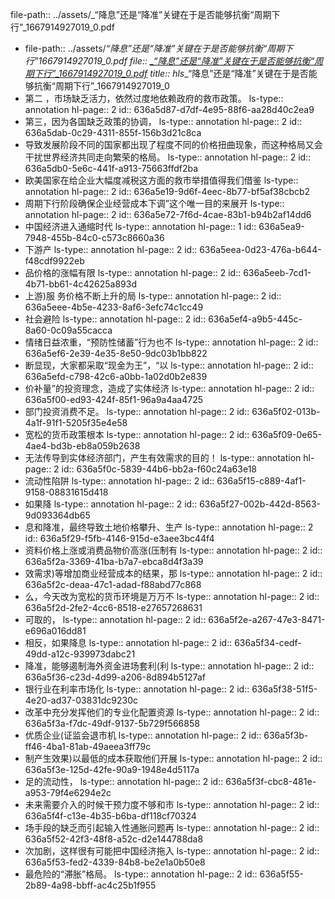 file-path:: ../assets/_“降息”还是“降准”关键在于是否能够抗衡“周期下行”_1667914927019_0.pdf

- file-path:: ../assets/_“降息”还是“降准”关键在于是否能够抗衡“周期下行”_1667914927019_0.pdf
  file:: [_“降息”还是“降准”关键在于是否能够抗衡“周期下行”_1667914927019_0.pdf](../assets/_“降息”还是“降准”关键在于是否能够抗衡“周期下行”_1667914927019_0.pdf)
  title:: hls___“降息”还是“降准”关键在于是否能够抗衡“周期下行”_1667914927019_0
- 第二 ，市场缺乏活力，依然过度地依赖政府的救市政策。
  ls-type:: annotation
  hl-page:: 2
  id:: 636a5d87-d7df-4e95-88f6-aa28d40c2ea9
- 第三，因为各国缺乏政策的协调，
  ls-type:: annotation
  hl-page:: 2
  id:: 636a5dab-0c29-4311-855f-156b3d21c8ca
- 导致发展阶段不同的国家都出现了程度不同的价格扭曲现象，而这种格局又会干扰世界经济共同走向繁荣的格局。
  ls-type:: annotation
  hl-page:: 2
  id:: 636a5db0-5e6c-441f-a913-75663ffdf2ba
- 欧美国家在给企业大幅度减税这方面的救市举措值得我们借鉴
  ls-type:: annotation
  hl-page:: 2
  id:: 636a5e19-9d6f-4eec-8b77-bf5af38cbcb2
- 周期下行阶段确保企业经营成本下调”这个唯一目的来展开
  ls-type:: annotation
  hl-page:: 2
  id:: 636a5e72-7f6d-4cae-83b1-b94b2af14dd6
- 中国经济进入通缩时代
  ls-type:: annotation
  hl-page:: 1
  id:: 636a5ea9-7948-455b-84c0-c573c8660a36
- 下游产
  ls-type:: annotation
  hl-page:: 2
  id:: 636a5eea-0d23-476a-b644-f48cdf9922eb
- 品价格的涨幅有限
  ls-type:: annotation
  hl-page:: 2
  id:: 636a5eeb-7cd1-4b71-bb61-4c42625a893d
- 上游)服 务价格不断上升的局
  ls-type:: annotation
  hl-page:: 2
  id:: 636a5eee-4b5e-4233-8af6-3efc74c1cc49
- 社会避险
  ls-type:: annotation
  hl-page:: 2
  id:: 636a5ef4-a9b5-445c-8a60-0c09a55cacca
- 情绪日益浓重，“预防性储蓄”行为也不
  ls-type:: annotation
  hl-page:: 2
  id:: 636a5ef6-2e39-4e35-8e50-9dc03b1bb822
- 断显现，大家都采取“现金为王”，“以
  ls-type:: annotation
  hl-page:: 2
  id:: 636a5efd-c798-42c6-a0bb-1a02d0b2e839
- 价补量”的投资理念，造成了实体经济
  ls-type:: annotation
  hl-page:: 2
  id:: 636a5f00-ed93-424f-85f1-96a9a4aa4725
- 部门投资消费不足。
  ls-type:: annotation
  hl-page:: 2
  id:: 636a5f02-013b-4a1f-91f1-5205f35e4e58
- 宽松的货币政策根本
  ls-type:: annotation
  hl-page:: 2
  id:: 636a5f09-0e65-4ae4-bd3b-eb8a059b2638
- 无法传导到实体经济部门，产生有效需求的目的！
  ls-type:: annotation
  hl-page:: 2
  id:: 636a5f0c-5839-44b6-bb2a-f60c24a63e18
- 流动性陷阱
  ls-type:: annotation
  hl-page:: 2
  id:: 636a5f15-c889-4af1-9158-08831615d418
- 如果降
  ls-type:: annotation
  hl-page:: 2
  id:: 636a5f27-002b-442d-8563-9d093364db65
- 息和降准，最终导致土地价格攀升、生产
  ls-type:: annotation
  hl-page:: 2
  id:: 636a5f29-f5fb-4146-915d-e3aee3bc44f4
- 资料价格上涨或消费品物价高涨(压制有
  ls-type:: annotation
  hl-page:: 2
  id:: 636a5f2a-3369-41ba-b7a7-ebca8d4f3a39
- 效需求)等增加商业经营成本的结果，那
  ls-type:: annotation
  hl-page:: 2
  id:: 636a5f2c-deaa-47c1-adad-f88abd77c868
- 么，今天改为宽松的货币环境是万万不
  ls-type:: annotation
  hl-page:: 2
  id:: 636a5f2d-2fe2-4cc6-8518-e27657268631
- 可取的，
  ls-type:: annotation
  hl-page:: 2
  id:: 636a5f2e-a267-47e3-8471-e696a016dd81
- 相反，如果降息
  ls-type:: annotation
  hl-page:: 2
  id:: 636a5f34-cedf-49dd-a12c-939973dabc21
- 降准，能够遏制海外资金进场套利(利
  ls-type:: annotation
  hl-page:: 2
  id:: 636a5f36-c23d-4d99-a206-8d894b5127af
- 银行业在利率市场化
  ls-type:: annotation
  hl-page:: 2
  id:: 636a5f38-51f5-4e20-ad37-03831dc9230c
- 改革中充分发挥他们的专业化配置资源
  ls-type:: annotation
  hl-page:: 2
  id:: 636a5f3a-f7dc-49df-9137-5b729f566858
- 优质企业(证监会退市机
  ls-type:: annotation
  hl-page:: 2
  id:: 636a5f3b-ff46-4ba1-81ab-49aeea3ff79c
- 制产生效果)以最低的成本获取他们开展
  ls-type:: annotation
  hl-page:: 2
  id:: 636a5f3e-125d-42fe-90a9-1948e4d5117a
- 足的流动性，
  ls-type:: annotation
  hl-page:: 2
  id:: 636a5f3f-cbc8-481e-a953-79f4e6294e2c
- 未来需要介入的时候干预力度不够和市
  ls-type:: annotation
  hl-page:: 2
  id:: 636a5f4f-c13e-4b35-b6ba-df118cf70324
- 场手段的缺乏而引起输入性通胀问题再
  ls-type:: annotation
  hl-page:: 2
  id:: 636a5f52-42f3-48f8-a52c-d2e144788da8
- 次加剧，这样很有可能把中国经济拖入
  ls-type:: annotation
  hl-page:: 2
  id:: 636a5f53-fed2-4339-84b8-be2e1a0b50e8
- 最危险的“滞胀”格局。
  ls-type:: annotation
  hl-page:: 2
  id:: 636a5f55-2b89-4a98-bbff-ac4c25b1f955